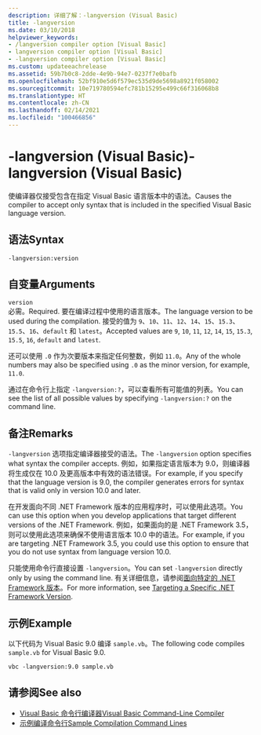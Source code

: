 ```yaml
---
description: 详细了解：-langversion (Visual Basic)
title: -langversion
ms.date: 03/10/2018
helpviewer_keywords:
- /langversion compiler option [Visual Basic]
- langversion compiler option [Visual Basic]
- -langversion compiler option [Visual Basic]
ms.custom: updateeachrelease
ms.assetid: 59b7b0c8-2dde-4e9b-94e7-0237f7e0bafb
ms.openlocfilehash: 52bf910e5d6f579ec535d9de5698a8921f058002
ms.sourcegitcommit: 10e719780594efc781b15295e499c66f316068b8
ms.translationtype: HT
ms.contentlocale: zh-CN
ms.lasthandoff: 02/14/2021
ms.locfileid: "100466856"
---
```

# <a name="-langversion-visual-basic"></a><span data-ttu-id="666a1-103">-langversion (Visual Basic)</span><span class="sxs-lookup"><span data-stu-id="666a1-103">-langversion (Visual Basic)</span></span>

<span data-ttu-id="666a1-104">使编译器仅接受包含在指定 Visual Basic 语言版本中的语法。</span><span class="sxs-lookup"><span data-stu-id="666a1-104">Causes the compiler to accept only syntax that is included in the specified Visual Basic language version.</span></span>  
  
## <a name="syntax"></a><span data-ttu-id="666a1-105">语法</span><span class="sxs-lookup"><span data-stu-id="666a1-105">Syntax</span></span>  
  
```console  
-langversion:version  
```  
  
## <a name="arguments"></a><span data-ttu-id="666a1-106">自变量</span><span class="sxs-lookup"><span data-stu-id="666a1-106">Arguments</span></span>

 `version`\
 <span data-ttu-id="666a1-107">必需。</span><span class="sxs-lookup"><span data-stu-id="666a1-107">Required.</span></span> <span data-ttu-id="666a1-108">要在编译过程中使用的语言版本。</span><span class="sxs-lookup"><span data-stu-id="666a1-108">The language version to be used during the compilation.</span></span> <span data-ttu-id="666a1-109">接受的值为 `9`、`10`、`11`、`12`、`14`、`15`、`15.3`、`15.5`、`16`、`default` 和 `latest`。</span><span class="sxs-lookup"><span data-stu-id="666a1-109">Accepted values are `9`, `10`, `11`, `12`, `14`, `15`, `15.3`, `15.5`, `16`, `default` and `latest`.</span></span>

 <span data-ttu-id="666a1-110">还可以使用 `.0` 作为次要版本来指定任何整数，例如 `11.0`。</span><span class="sxs-lookup"><span data-stu-id="666a1-110">Any of the whole numbers may also be specified using `.0` as the minor version, for example, `11.0`.</span></span>

 <span data-ttu-id="666a1-111">通过在命令行上指定 `-langversion:?`，可以查看所有可能值的列表。</span><span class="sxs-lookup"><span data-stu-id="666a1-111">You can see the list of all possible values by specifying `-langversion:?` on the command line.</span></span>

## <a name="remarks"></a><span data-ttu-id="666a1-112">备注</span><span class="sxs-lookup"><span data-stu-id="666a1-112">Remarks</span></span>

<span data-ttu-id="666a1-113">`-langversion` 选项指定编译器接受的语法。</span><span class="sxs-lookup"><span data-stu-id="666a1-113">The `-langversion` option specifies what syntax the compiler accepts.</span></span> <span data-ttu-id="666a1-114">例如，如果指定语言版本为 9.0，则编译器将生成仅在 10.0 及更高版本中有效的语法错误。</span><span class="sxs-lookup"><span data-stu-id="666a1-114">For example, if you specify that the language version is 9.0, the compiler generates errors for syntax that is valid only in version 10.0 and later.</span></span>

<span data-ttu-id="666a1-115">在开发面向不同 .NET Framework 版本的应用程序时，可以使用此选项。</span><span class="sxs-lookup"><span data-stu-id="666a1-115">You can use this option when you develop applications that target different versions of the .NET Framework.</span></span> <span data-ttu-id="666a1-116">例如，如果面向的是 .NET Framework 3.5，则可以使用此选项来确保不使用语言版本 10.0 中的语法。</span><span class="sxs-lookup"><span data-stu-id="666a1-116">For example, if you are targeting .NET Framework 3.5, you could use this option to ensure that you do not use syntax from language version 10.0.</span></span>

<span data-ttu-id="666a1-117">只能使用命令行直接设置 `-langversion`。</span><span class="sxs-lookup"><span data-stu-id="666a1-117">You can set `-langversion` directly only by using the command line.</span></span> <span data-ttu-id="666a1-118">有关详细信息，请参阅[面向特定的 .NET Framework 版本](/visualstudio/ide/visual-studio-multi-targeting-overview)。</span><span class="sxs-lookup"><span data-stu-id="666a1-118">For more information, see [Targeting a Specific .NET Framework Version](/visualstudio/ide/visual-studio-multi-targeting-overview).</span></span>

## <a name="example"></a><span data-ttu-id="666a1-119">示例</span><span class="sxs-lookup"><span data-stu-id="666a1-119">Example</span></span>

<span data-ttu-id="666a1-120">以下代码为 Visual Basic 9.0 编译 `sample.vb`。</span><span class="sxs-lookup"><span data-stu-id="666a1-120">The following code compiles `sample.vb` for Visual Basic 9.0.</span></span>

```console
vbc -langversion:9.0 sample.vb
```

## <a name="see-also"></a><span data-ttu-id="666a1-121">请参阅</span><span class="sxs-lookup"><span data-stu-id="666a1-121">See also</span></span>

- [<span data-ttu-id="666a1-122">Visual Basic 命令行编译器</span><span class="sxs-lookup"><span data-stu-id="666a1-122">Visual Basic Command-Line Compiler</span></span>](index.md)
- [<span data-ttu-id="666a1-123">示例编译命令行</span><span class="sxs-lookup"><span data-stu-id="666a1-123">Sample Compilation Command Lines</span></span>](sample-compilation-command-lines.md)
